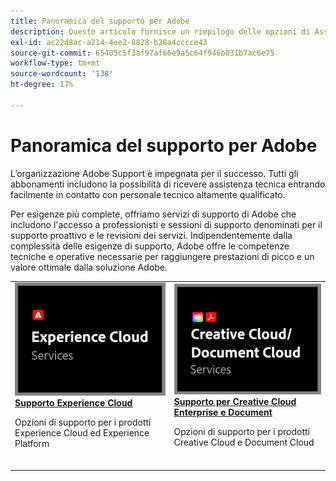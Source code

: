 ```yaml
---
title: Panoramica del supporto per Adobe
description: Questo articolo fornisce un riepilogo delle opzioni di Assistenza clienti per Adobe Experience Cloud, Adobe Document Cloud e Adobe Creative Cloud.
exl-id: ac22d8ac-a214-4ee2-8828-b28a4cccce43
source-git-commit: 65405c5f3af97af66e9a5c64f946b031b7ac6e75
workflow-type: tm+mt
source-wordcount: '138'
ht-degree: 17%

---
```


# Panoramica del supporto per Adobe

L’organizzazione Adobe Support è impegnata per il successo. Tutti gli abbonamenti includono la possibilità di ricevere assistenza tecnica entrando facilmente in contatto con personale tecnico altamente qualificato.

Per esigenze più complete, offriamo servizi di supporto di Adobe che includono l&#39;accesso a professionisti e sessioni di supporto denominati per il supporto proattivo e le revisioni dei servizi. Indipendentemente dalla complessità delle esigenze di supporto, Adobe offre le competenze tecniche e operative necessarie per raggiungere prestazioni di picco e un valore ottimale dalla soluzione Adobe.

<table style="table-layout:fixed">
<tr>
  <td>
    <a href="dx-overview.md">
    <img alt="Supporto DX" src="assets/ECthumbnail.png"/>
    </a>
    <div>
    <a href="dx-overview.md"><strong>Supporto Experience Cloud</strong></a>
    </div>
    <p>Opzioni di supporto per i prodotti Experience Cloud ed Experience Platform</p>
    <br>
  </td>
  <td>
    <a href="dme-overview.md">
      <img alt="Business" src="assets/CCDCThumbnail.png">
    </a>
    <div>
    <a href="dme-overview.md"><strong>Supporto per Creative Cloud Enterprise e Document</strong></a>
    </div>
    <p>Opzioni di supporto per i prodotti Creative Cloud e Document Cloud</p>
    <br>
  </td>
</tr>
</table>

